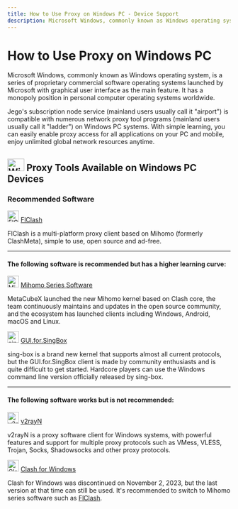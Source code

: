 ```yaml
---
title: How to Use Proxy on Windows PC - Device Support
description: Microsoft Windows, commonly known as Windows operating system, is a series of proprietary commercial software operating systems launched by Microsoft with graphical user interface as the main feature. It has a monopoly position in personal computer operating systems worldwide.
---
```


# How to Use Proxy on Windows PC

Microsoft Windows, commonly known as Windows operating system, is a series of proprietary commercial software operating systems launched by Microsoft with graphical user interface as the main feature. It has a monopoly position in personal computer operating systems worldwide.

Jego's subscription node service (mainland users usually call it "airport") is compatible with numerous network proxy tool programs (mainland users usually call it "ladder") on Windows PC systems. With simple learning, you can easily enable proxy access for all applications on your PC and mobile, enjoy unlimited global network resources anytime.

## <img src="/images/image_spaces_2FtaiByLw8cj0IZKJTlaiM_2Fuploads_2FbeA5N21M1iATQm5HiGND_2Fwin_1.svg" width="38" height="28" alt="Windows icon"> Proxy Tools Available on Windows PC **Devices**

### Recommended Software

<img src="/images/image_spaces_2FtaiByLw8cj0IZKJTlaiM_2Fuploads_2Fu2sHeQjHJurcgVhJB1zO_2Ficon_2.png" width="26" height="26" alt="FlClash icon"> [FlClash](/en/tool/flclash)

FlClash is a multi-platform proxy client based on Mihomo (formerly ClashMeta), simple to use, open source and ad-free.

---

#### The following software is recommended but has a higher learning curve:

<img src="/images/image_spaces_2FtaiByLw8cj0IZKJTlaiM_2Fuploads_2FfJY0Si3bowLOO8nIXwPG_2Fmihomo_3.png" width="26" height="26" alt="Mihomo icon"> [Mihomo Series Software](/en/tool/mihomo)

MetaCubeX launched the new Mihomo kernel based on Clash core, the team continuously maintains and updates in the open source community, and the ecosystem has launched clients including Windows, Android, macOS and Linux.

<img src="/images/image_spaces_2FtaiByLw8cj0IZKJTlaiM_2Fuploads_2FX6LBfzRlMdWyQVvPC9eg_2Fimage_1.png" width="26" height="26" alt="sing-box icon"> [GUI.for.SingBox](/en/tool/guiforsing-box)

sing-box is a brand new kernel that supports almost all current protocols, but the GUI.for.SingBox client is made by community enthusiasts and is quite difficult to get started. Hardcore players can use the Windows command line version officially released by sing-box.

---

#### The following software works but is not recommended:

<img src="/images/image_spaces_2FtaiByLw8cj0IZKJTlaiM_2Fuploads_2FzSfmyRFCh3igxLUDkYXc_2Fimage_2.png" width="26" height="26" alt="v2rayN icon"> [v2rayN](/en/tool/v2rayn)

v2rayN is a proxy software client for Windows systems, with powerful features and support for multiple proxy protocols such as VMess, VLESS, Trojan, Socks, Shadowsocks and other proxy protocols.

<img src="/images/image_clash_2.png" width="26" height="26" alt="Clash icon"> [Clash for Windows](/en/tool/clash-for-windows)

Clash for Windows was discontinued on November 2, 2023, but the last version at that time can still be used. It's recommended to switch to Mihomo series software such as [FlClash](/en/tool/flclash). 